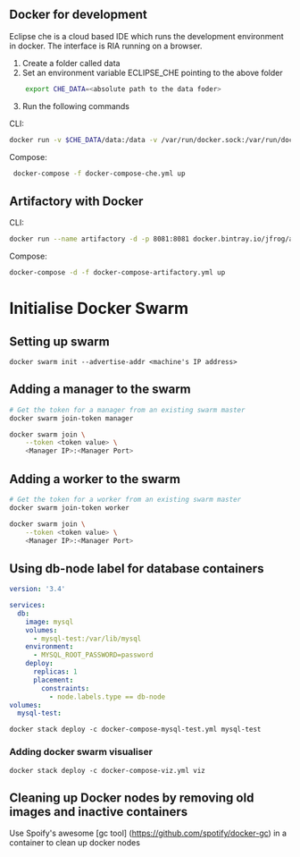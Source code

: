 ## Docker for development
Eclipse che is a cloud based IDE which runs the development environment in docker. The interface is RIA running on a browser.

1. Create a folder called data
2. Set an environment variable ECLIPSE_CHE pointing to the above folder
```sh
    export CHE_DATA=<absolute path to the data foder>
```
3. Run the following commands

CLI:

```sh
docker run -v $CHE_DATA/data:/data -v /var/run/docker.sock:/var/run/docker.sock eclipse/che start
```

Compose:
```sh
 docker-compose -f docker-compose-che.yml up
 ```

## Artifactory with Docker
CLI:
```sh
docker run --name artifactory -d -p 8081:8081 docker.bintray.io/jfrog/artifactory-pro:latest
```
Compose:
```sh
docker-compose -d -f docker-compose-artifactory.yml up
```

# Initialise Docker Swarm
## Setting up swarm

```
docker swarm init --advertise-addr <machine's IP address>
```

## Adding a manager to the swarm
```sh
# Get the token for a manager from an existing swarm master
docker swarm join-token manager

docker swarm join \
    --token <token value> \
    <Manager IP>:<Manager Port>
```

## Adding a worker to the swarm
```sh
# Get the token for a worker from an existing swarm master
docker swarm join-token worker

docker swarm join \
    --token <token value> \
    <Manager IP>:<Manager Port>
```

## Using db-node label for database containers

```yaml
version: '3.4'

services:
  db:
    image: mysql
    volumes:
      - mysql-test:/var/lib/mysql
    environment:
      - MYSQL_ROOT_PASSWORD=password
    deploy:
      replicas: 1
      placement:
        constraints:
          - node.labels.type == db-node
volumes:
  mysql-test:

```
```
docker stack deploy -c docker-compose-mysql-test.yml mysql-test
```

### Adding docker swarm visualiser

```
docker stack deploy -c docker-compose-viz.yml viz
```

## Cleaning up Docker nodes by removing old images and inactive containers

Use Spoify's awesome [gc tool] (https://github.com/spotify/docker-gc) in a container to clean up docker nodes